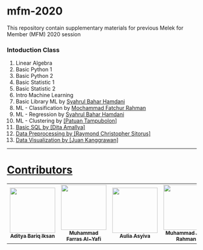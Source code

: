 # mfm-2020
This repository contain supplementary materials for previous Melek for Member (MFM) 2020 session 

### Intoduction Class 
1. Linear Algebra 
2. Basic Python 1 
3. Basic Python 2 
4. Basic Statistic 1
5. Basic Statistic 2 
6. Intro Machine Learning 
7. Basic Library ML by [Syahrul Bahar Hamdani](https://www.linkedin.com/in/sbhamdani/)
8. ML - Classification by [Mochammad Fatchur Rahman](https://www.linkedin.com/in/mochammad-fatchur-rahman-a48137a8/)
9. ML - Regression by [Syahrul Bahar Hamdani](https://www.linkedin.com/in/sbhamdani/)
10. ML - Clustering by <a href="https://www.linkedin.com/in/patuanpt/">[Patuan Tampubolon]
11. Basic SQL by <a href="https://www.linkedin.com/in/ditamallya/">[Dita Amallya]
12. Data Preprocessing by <a href="https://www.linkedin.com/in/raymond-christopher/">[Raymond Christopher Sitorus]
13. Data Visualization by <a href="https://www.linkedin.com/in/juan-kanggrawan-78ab755a/">[Juan Kanggrawan]

---
# Contributors

<table>
  <tr>
    <td align="center"><a href="https://www.linkedin.com/in/aditya-bariq-i-817498154/"><img src="https://avatars1.githubusercontent.com/u/13997002?s=400&u=b2f9d8429c70543a25ed70fdfd08879f8bf70c1c&v=4" width=120px;alt=""/><br /><sub><b>Aditya Bariq Iksan</b></sub></a><br /><a title="PIC"></td>
    <td align="center"><a href="https://www.linkedin.com/in/muhammad-farras/"><img src="https://media-exp1.licdn.com/dms/image/C5603AQFiPyeVs-ENAA/profile-displayphoto-shrink_200_200/0/1593526608233?e=1611792000&v=beta&t=LlozywGAnSzqb2QdcIn0dyccybS0_xqzC1xn7yg0_Qc" width=120px;alt=""/><br /><sub><b>Muhammad Farras Al-Yafi</b></sub></a><br /><a title="mentor relations"></td>
    <td align="center"><a href="https://www.linkedin.com/in/aulia-asyiva-269978a4/"><img src="https://media-exp1.licdn.com/dms/image/C5603AQGAIcqGHUea4w/profile-displayphoto-shrink_200_200/0/1579518329203?e=1611792000&v=beta&t=1A1uW0DyDje-RGBPnxcy3wX8oufBT5FWsP1ZG-qdkJo" width=120px;alt=""/><br /><sub><b>Aulia Asyiva
</b></sub></a><br /><a title="human realtions"></td>
    <td align="center"><a href="https://www.linkedin.com/in/muhammad-aziz-rahman-a026a7165/"><img src="https://media-exp1.licdn.com/dms/image/C5603AQGa0qpreTzlBw/profile-displayphoto-shrink_200_200/0?e=1611792000&v=beta&t=82JzZsS1fTxpfXhrnKOSZsBLRG_uThcTj57T-2jCqZU" width=120px;alt=""/><br /><sub><b>Muhammad Aziz Rahman
</b></sub></a><br /><a title="moderator"></td>
    <td align="center"><a href="https://github.com/93kryptonian"><img src="https://avatars1.githubusercontent.com/u/57470211?s=400&u=4e4962363ddedc684f51904d07325b2d1b67a551&v=4" width=120px;alt=""/><br /><sub><b>Kal
</b></sub></a><br /><a title="moderator and design"></td>
  </tr>
</table>
